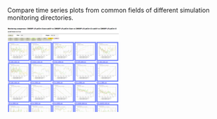 
Compare time series plots from common fields of different simulation monitoring directories.

<img src="https://github.com/PBrockmann/interMonitoring/raw/master/images/screenshot_01.png"  width="50%" /> 
